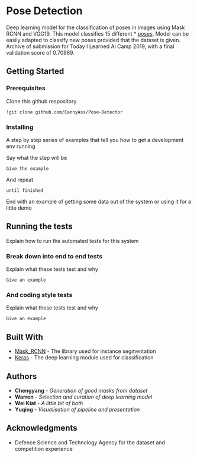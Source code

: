 # Pose Detection
Deep learning model for the classification of poses in images using Mask RCNN and VGG19.
This model classifies 15 different * [poses](https://github.com/CannyAss/Pose-Detector/tree/master/train).
Model can be easily adapted to classify new poses provided that the dataset is given. 
Archive of submission for Today I Learned Ai Camp 2019, with a final validation score of 0.70989.


## Getting Started


### Prerequisites


Clone this github respository
```
!git clone github.com/CannyAss/Pose-Detector
```


### Installing


A step by step series of examples that tell you how to get a development env running


Say what the step will be


```
Give the example
```


And repeat


```
until finished
```


End with an example of getting some data out of the system or using it for a little demo


## Running the tests


Explain how to run the automated tests for this system


### Break down into end to end tests


Explain what these tests test and why


```
Give an example
```


### And coding style tests


Explain what these tests test and why


```
Give an example
```


## Built With

* [Mask_RCNN](https://github.com/matterport/Mask_RCNN) - The library used for instance segmentation
* [Keras](https://keras.io/applications/) - The deep learning module used for classification




## Authors


* **Chengyang** - *Generation of good masks from dataset*
* **Warren** - *Selection and curation of deep learning model*
* **Wei Kiat** - *A little bit of both*
* **Yuqing** - *Visualisation of pipeline and presentation*




## Acknowledgments

* Defence Science and Technology Agency for the dataset and competition experience